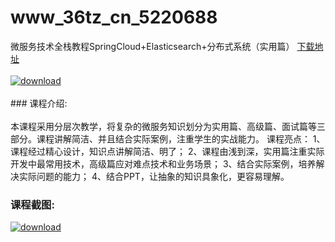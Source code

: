 # www_36tz_cn_5220688
微服务技术全栈教程SpringCloud+Elasticsearch+分布式系统（实用篇）
[下载地址](http://www.36tz.cn/article/5220688 "下载地址")
<br/></br>[![download](http://36tz.cn/muke_img/2021_08_1-21-300x145.png "下载地址")](http://www.36tz.cn/article/5220688 "下载地址")
<br/></br>### 课程介绍:<br/></br>本课程采用分层次教学，将复杂的微服务知识划分为实用篇、高级篇、面试篇等三部分。课程讲解简洁、并且结合实际案例，注重学生的实战能力。
课程亮点：
1、课程经过精心设计，知识点讲解简洁、明了；
2、课程由浅到深，实用篇注重实际开发中最常用技术，高级篇应对难点技术和业务场景；
3、结合实际案例，培养解决实际问题的能力；
4、结合PPT，让抽象的知识具象化，更容易理解。

### 课程截图:
[![download](http://36tz.cn/muke_img/2021_08_2-21.png "下载地址")](http://www.36tz.cn/article/5220688 "下载地址")
